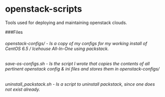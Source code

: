 openstack-scripts
=================

Tools used for deploying and maintaining openstack clouds. 

###Files

###### openstack-configs/ -  Is a copy of my configs for my working install of CentOS 6.5 / Icehouse All-In-One using packstack. 
###### save-os-configs.sh - Is the script I wrote that copies the contents of all pertinent openstack config & ini files and stores them in openstack-configs/
###### uninstall_packstack.sh - Is a script to uninstall packstack, since one does not exist already. 
